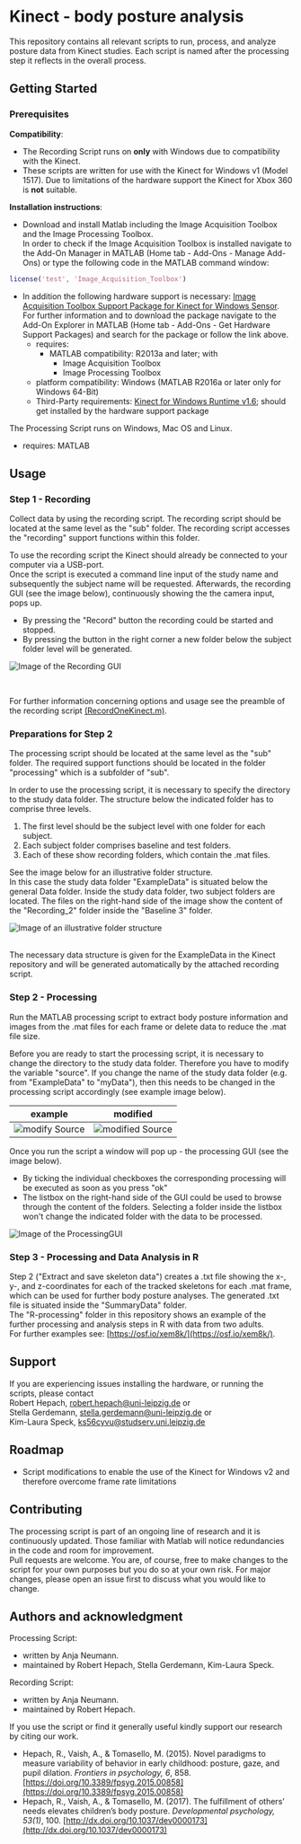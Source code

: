 # Kinect - body posture analysis

This repository contains all relevant scripts to run, process, and analyze posture data from Kinect studies.
Each script is named after the processing step it reflects in the overall process.

## Getting Started

### Prerequisites

__Compatibility__:

- The Recording Script runs on __only__ with Windows due to compatibility with the Kinect.
- These scripts are written for use with the Kinect for Windows v1 (Model 1517). Due to limitations of the hardware support the Kinect for Xbox 360 is __not__ suitable.

__Installation instructions__:

- Download and install Matlab including the Image Acquisition Toolbox and the Image Processing Toolbox. <br/>
In order to check if the Image Acquisition Toolbox is installed navigate to the Add-On Manager in MATLAB (Home tab - Add-Ons - Manage Add-Ons) or type the following code in the MATLAB command window:

```Matlab
license('test', 'Image_Acquisition_Toolbox')
```
- In addition the following hardware support is necessary: [Image Acquisition Toolbox Support Package for Kinect for Windows Sensor](https://de.mathworks.com/hardware-support/kinect-windows.html). For further information and to download the package navigate to the Add-On Explorer in MATLAB (Home tab - Add-Ons - Get Hardware Support Packages) and search for the package or follow the link above.
  - requires:
    - MATLAB compatibility: R2013a and later; with
      - Image Acquisition Toolbox
      - Image Processing Toolbox
  - platform compatibility: Windows (MATLAB R2016a or later only for Windows 64-Bit)
  - Third-Party requirements: [Kinect for Windows Runtime v1.6](https://www.microsoft.com/en-us/download/details.aspx?id=34811); should get installed by the hardware support package

The Processing Script runs on Windows, Mac OS and Linux.
- requires: MATLAB

## Usage

### Step 1 - Recording
Collect data by using the recording script. The recording script should be located at the same level as the "sub" folder. The recording script accesses the "recording" support functions within this folder.

To use the recording script the Kinect should already be connected to your computer via a USB-port. <br/>
Once the script is executed a command line input of the study name and subsequently the subject name will be requested. Afterwards, the recording GUI (see the image below), continuously showing the the camera input, pops up.
- By pressing the "Record" button the recording could be started and stopped.
- By pressing the button in the right corner a new folder below the subject folder level will be generated.

![Image of the Recording GUI](ressources/RecordingGUI.PNG)

<br/>

For further information concerning options and usage see the preamble of the recording script [(RecordOneKinect.m)](https://github.com/rhepach/Kinect/blob/master/RecordOneKinect.m).

### Preparations for Step 2
The processing script should be located at the same level as the "sub" folder. The required support functions should be located in the folder "processing" which is a subfolder of "sub".


In order to use the processing script, it is necessary to specify the directory to the study data folder. The structure below the indicated folder has to comprise three levels.
1. The first level should be the subject level with one folder for each subject.
2. Each subject folder comprises baseline and test folders.
3. Each of these show recording folders, which contain the .mat files.


See the image below for an illustrative folder structure. <br/>
In this case the study data folder "ExampleData" is situated below the general Data folder. Inside the study data folder, two subject folders are located. The files on the right-hand side of the image show the content of the "Recording_2" folder inside the "Baseline 3" folder.
<br/>

![Image of an illustrative folder structure](ressources/folderStructure.PNG)

<br/>
The necessary data structure is given for the ExampleData in the Kinect repository and will be generated automatically by the attached recording script.

### Step 2 - Processing
Run the MATLAB processing script to extract body posture information and images from the .mat files for each frame or delete data to reduce the .mat file size.

Before you are ready to start the processing script, it is necessary to change the directory to the study data folder. Therefore you have to modify the variable "source". If you change the name of the study data folder (e.g. from "ExampleData" to "myData"), then this needs to be changed in the processing script accordingly (see example image below).

example                    |  modified
:-------------------------:|:-------------------------:
![modify Source](ressources/changeSource.png) | ![modified Source](ressources/changedSource.png)


Once you run the script a window will pop up - the processing GUI (see the image below).
- By ticking the individual checkboxes the corresponding processing will be executed as soon as you press "ok"
- The listbox on the right-hand side of the GUI could be used to browse through the content of the folders. Selecting a folder inside the listbox won't change the indicated folder with the data to be processed.

![Image of the ProcessingGUI](ressources/ProcessingGUI.PNG)

### Step 3 - Processing and Data Analysis in R
Step 2 ("Extract and save skeleton data") creates a .txt file showing the x-, y-, and z-coordinates for each of the tracked skeletons for each .mat frame, which can be used for further body posture analyses. The generated .txt file is situated inside the "SummaryData" folder. <br/>
The "R-processing" folder in this repository shows an example of the further processing and analysis steps in R with data from two adults. <br/>
For further examples see: [https://osf.io/xem8k/](https://osf.io/xem8k/).

## Support
If you are experiencing issues installing the hardware, or running the scripts, please contact <br/>
Robert Hepach, robert.hepach@uni-leipzig.de or <br/>
Stella Gerdemann, stella.gerdemann@uni-leipzig.de or <br/>
Kim-Laura Speck, ks56cyvu@studserv.uni.leipzig.de

## Roadmap

- Script modifications to enable the use of the Kinect for Windows v2 and therefore overcome frame rate limitations

## Contributing

The processing script is part of an ongoing line of research and it is continuously updated. Those familiar with Matlab will notice redundancies in the code and room for improvement. <br/>
Pull requests are welcome. You are, of course, free to make changes to the script for your own purposes but you do so at your own risk.
For major changes, please open an issue first to discuss what you would like to change.

## Authors and acknowledgment
Processing Script:
- written by Anja Neumann.
- maintained by Robert Hepach, Stella Gerdemann, Kim-Laura Speck.

Recording Script:
- written by Anja Neumann.
- maintained by Robert Hepach.

If you use the script or find it generally useful kindly support our research by citing our work.
-  Hepach, R., Vaish, A., & Tomasello, M. (2015). Novel paradigms to measure variability of behavior in early childhood: posture, gaze, and pupil dilation. _Frontiers in psychology, 6_, 858. [https://doi.org/10.3389/fpsyg.2015.00858](https://doi.org/10.3389/fpsyg.2015.00858)
- Hepach, R., Vaish, A., & Tomasello, M. (2017). The fulfillment of others’ needs elevates children’s body posture. _Developmental psychology, 53(1)_, 100. [http://dx.doi.org/10.1037/dev0000173](http://dx.doi.org/10.1037/dev0000173)
